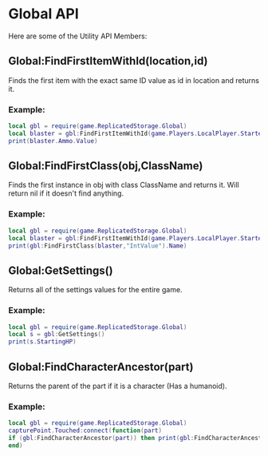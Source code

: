 Global API
==========

Here are some of the Utility API Members:

## Global:FindFirstItemWithId(location,id) 
Finds the first item with the exact same ID value as id in location and returns it.
### Example:
```lua
local gbl = require(game.ReplicatedStorage.Global)
local blaster = gbl:FindFirstItemWithId(game.Players.LocalPlayer.StarterGear,20344594)
print(blaster.Ammo.Value)
```
## Global:FindFirstClass(obj,ClassName)
Finds the first instance in obj with class ClassName and returns it.
Will return nil if it doesn't find anything.
### Example:
```lua
local gbl = require(game.ReplicatedStorage.Global)
local blaster = gbl:FindFirstItemWithId(game.Players.LocalPlayer.StarterGear,20344594)
print(gbl:FindFirstClass(blaster,"IntValue").Name)
```
## Global:GetSettings()
Returns all of the settings values for the entire game.
### Example:
```lua
local gbl = require(game.ReplicatedStorage.Global)
local s = gbl:GetSettings()
print(s.StartingHP)
```

## Global:FindCharacterAncestor(part)
Returns the parent of the part if it is a character (Has a humanoid).
### Example:
```lua
local gbl = require(game.ReplicatedStorage.Global)
capturePoint.Touched:connect(function(part)
if (gbl:FindCharacterAncestor(part)) then print(gbl:FindCharacterAncestor(part).Name .. " has captured the base for the Rebels!")
end)
```

